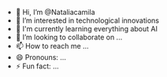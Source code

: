 - 👋 Hi, I’m @Nataliacamila
- 👀 I’m interested in technological innovations
- 🌱 I'm currently learning everything about AI
- 💞️ I’m looking to collaborate on ...
- 📫 How to reach me ...
- 😄 Pronouns: ...
- ⚡ Fun fact: ...

<!---
Nataliacamila/Nataliacamila is a ✨ special ✨ repository because its `README.md` (this file) appears on your GitHub profile.
You can click the Preview link to take a look at your changes.
--->
